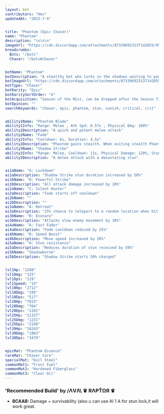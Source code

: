 ```yaml
---
layout: bot
contributors: "Hex"
updatedAt: "2022-7-9"


title: "Phantom (Epic Chaser)"
name: "Phantom"
description: "\n\n\n"
imageUrl: "https://cdn.discordapp.com/attachments/873396923137142855/951409135407210526/Phantom.png"
breadcrumbs:
  Bots: "/bots"
  Chaser: "/bots#chaser"


botName: "Phantom"
botDescription: "A stealthy bot who lurks in the shadows waiting to pounce on unsuspecting targets."
botImageUrl: "https://cdn.discordapp.com/attachments/873396923137142855/951409135407210526/Phantom.png"
botType: "Chaser"
botRarity: "Epic"
botRaritySortOrder: "4"
botAcquisition: "Season of the Mist, can be dropped after the Season finished"
botOpinion: ""
searchKeywords: "chaser, epic, phantom, stun, vanish, critical, crit"


ability1Name: "Phantom Blade"
ability1Info: "Range: Melee , Atk Spd: 0.57s , Physical Dmg: 100%"
ability1Description: "A quick and potent melee attack"
ability2Name: "Fade"
ability2Info: "Cooldown: 6s, Duration: 4.5s"
ability2Description: "Phantom gains stealth. When exiting stealth Phantom gains double damage for 1s"
ability3Name: "Shadow Strike"
ability3Info: "Range: Melee, Cooldown: 11s, Physical Damage: 120%, Stun Duration: 3s, Knockback: Small"
ability3Description: "A melee attack with a devastating stun"


ai1aName: "A: Lockdown"
ai1aDescription: "Shadow Strike stun duration increased by 50%"
ai1bName: "B: Powerful Strike"
ai1bDescription: "All attack damage increased by 20%"
ai2aName: "C: Silent Hunter"
ai2aDescription: "Fade starts off cooldown"
ai2bName: ""
ai2bDescription: ""
ai3aName: "A: Retreat"
ai3aDescription: "25% chance to teleport to a random location when hit by a melee attack"
ai3bName: "B: Ensnare"
ai3bDescription: "Attacks slow enemy movement by 30%"
ai4aName: "A: Fast Fader"
ai4aDescription: "Fade cooldown reduced by 25%"
ai4bName: "B: Speed Boost"
ai4bDescription: "Move speed increased by 20%"
ai5aName: "A: Stun resistance"
ai5aDescription: "Reduces duration of stun received by 50%"
ai5bName: "Shadowborne"
ai5bDescription: "Shadow Strike starts 50% charged"


lvl1Hp: "1288"
lvl1Dmg: "125"
lvl1Dps: "219"
lvl1Speed: "14"
lvl10Hp: "2712"
lvl10Dmg: "295"
lvl10Dps: "517"
lvl20Hp: "7033"
lvl20Dmg: "764"
lvl20Dps: "1341"
lvl25Hp: "11327"
lvl25Dmg: "1231"
lvl25Dps: "2160"
lvl30Hp: "18243"
lvl30Dmg: "1983"
lvl30Dps: "3479"


epicMat: "Phantom Essence"
rareMat: "Chaser Core"
specialMat: "Dull Steel"
commonMat1: "Frost Fuel"
commonMat2: "Hardened Fiberglass"
commonMat3: "Clear Oil"
---
```


### 'Recommended Build' by /ΛVΛ\ ♛ RΛҎŤΩЯ ♛
- **BCAAB:** Damage + survivability (also u can use AI 1 A for stun lock,it will work great.
